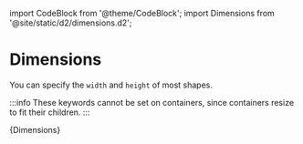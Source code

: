import CodeBlock from '@theme/CodeBlock';
import Dimensions from '@site/static/d2/dimensions.d2';

# Dimensions

You can specify the `width` and `height` of most shapes.

:::info
These keywords cannot be set on containers, since containers resize to fit their children.
:::

<CodeBlock className="language-d2">
    {Dimensions}
</CodeBlock>

<div className="embedSVG" dangerouslySetInnerHTML={{__html: require('@site/static/img/generated/dimensions.svg2')}}></div>
